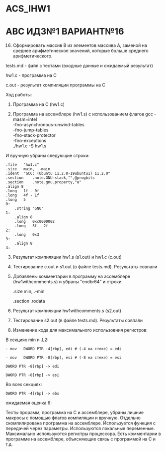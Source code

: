 # ACS_IHW1
# АВС ИДЗ№1 ВАРИАНТ№16

16. Сформировать массив B из элементов массива A, заменой на
среднее арифметическое значений, которые больше среднего
арифметического.

tests.md - файл с тестами (входные данные и ожидаемый результат)

hw1.c - программа на C

c.out - результат компиляции программы на C

Ход работы:

1) Программа на С (hw1.c)

2) Программа на ассемблере (hw1.s) с использованием флагов gcc -masm=intel \
    -fno-asynchronous-unwind-tables \
    -fno-jump-tables \
    -fno-stack-protector \
    -fno-exceptions \
    ./hw1.c -S hw1.s
    
И вручную убраны следующие строки:

	.file	"hw1.c"
    .size	main, .-main
	.ident	"GCC: (Ubuntu 11.2.0-19ubuntu1) 11.2.0"
	.section	.note.GNU-stack,"",@progbits
	.section	.note.gnu.property,"a"
	.align 8
	.long	1f - 0f
	.long	4f - 1f
	.long	5
    0:
        .string	"GNU"
    1:
        .align 8
        .long	0xc0000002
        .long	3f - 2f
    2:
        .long	0x3
    3:
        .align 8
    4:
    
3) Результат компиляции hw1.s (s1.out) и hw1.c (c.out)

4) Тестирование c.out и s1.out (в файле tests.md). Результаты совпали

5) Добавлены комментарии в программу на ассемблере (hw1withcomments.s) и убраны "endbr64" и строки

	.size	min, .-min
	
	.section	.rodata

6) Результат компиляции hw1withcomments.s (s2.out) 

7) Тестирование s2.out (в файле tests.md). Результаты совпали

8) Изменение кода для максимального использовния регистров:

В секциях min и .L2:

	- mov	DWORD PTR -4[rbp], edi # (-4 на стеке) = edi 
	
	- mov	DWORD PTR -8[rbp], esi # (-8 на стеке) = esi
	
	DWORD PTR -8[rbp] -> edi
	
	DWORD PTR -8[rbp] -> esi
	
Во всех секциях:

	DWORD PTR -4[rbp] -> ebx

ожидаемая оценка 6:

Тесты прорамм, программа на C и ассемблере, убраны лишние макросы с помощью флагов компиляции и вручную. Отдельно скомпилирована программа на ассемблере.
Используется функция с передачей через параметры. Используются локальные переменные. Максимально используются регистры процессора. Есть комментарии в программе на ассемблере, объясняющие связь с программой на С и т.д.
